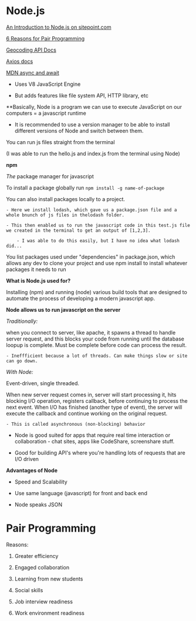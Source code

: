 # **Node.js**

[An Introduction to Node.js on sitepoint.com](https://www.sitepoint.com/an-introduction-to-node-js)

[6 Reasons for Pair Programming](https://www.codefellows.org/blog/6-reasons-for-pair-programming/)

[Geocoding API Docs](https://locationiq.com/)

[Axios docs](https://www.npmjs.com/package/axios)

[MDN async and await](https://developer.mozilla.org/en-US/docs/Learn/JavaScript/Asynchronous/Async_await)

- Uses V8 JavaScript Engine

- But adds features like file system API, HTTP library, etc

**Basically, Node is a program we can use to execute JavaScript on our computers = a javascript runtime

- It is recommended to use a version manager to be able to install different versions of Node and switch between them.

You can run js files straight from the terminal

(I was able to run the hello.js and index.js from the terminal using Node)

**npm**

*The* package manager for javascript

To install a package globally run ```npm install -g name-of-package```

You can also install packages locally to a project.

    - Here we install lodash, which gave us a package.json file and a whole bnunch of js files in thelodash folder.
    
    - This then enabled us to run the javascript code in this test.js file we created in the terminal to get an output of [1,2,3].

        - I was able to do this easily, but I have no idea what lodash did...

You list packages used under "dependencies" in package.json, which allows any dev to clone your project and use npm install to install whatever packages it needs to run

**What is Node.js used for?**

Installing (npm) and running (node) various build tools that are designed to automate the process of developing a modern javascript app.

**Node allows us to run javascript on the server**

*Traditionally:*

when you connect to server, like apache, it spawns a thread to handle server request, and this blocks your code from running until the database loopup is complete. Must be complete before code can process the result.

    - Ineffficient because a lot of threads. Can make things slow or site can go down.

*With Node:*

Event-driven, single threaded.

When new server request comes in, server will start processing it, hits blocking I/O operation, registers callback, before continuing to process the next event. When I/O has finished (another type of event), the server will execute the callback and continue working on the original request.

    - This is called asynchronous (non-blocking) behavior

- Node is good suited for apps that require real time interaction or collaboration - chat sites, apps like CodeShare, screenshare stuff.

- Good for building API's where you're handling lots of requests that are I/O driven

**Advantages of Node**

- Speed and Scalability

- Use same language (javascript) for front and back end

- Node speaks JSON


# **Pair Programming**

Reasons:

1. Greater efficiency

2. Engaged collaboration

3. Learning from new students

4. Social skills

5. Job interview readiness

6. Work environment readiness